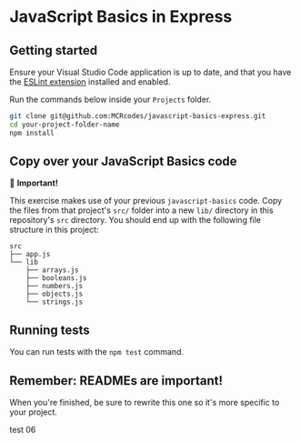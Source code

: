 # JavaScript Basics in Express

## Getting started

Ensure your Visual Studio Code application is up to date, and that you have the [ESLint extension](https://marketplace.visualstudio.com/items?itemName=dbaeumer.vscode-eslint) installed and enabled.

Run the commands below inside your `Projects` folder.

```bash
git clone git@github.com:MCRcodes/javascript-basics-express.git
cd your-project-folder-name
npm install
```

## Copy over your JavaScript Basics code

:rotating_light: **Important!**

This exercise makes use of your previous `javascript-basics` code. Copy the files from that project's `src/` folder into a new `lib/` directory in this repository's `src` directory. You should end up with the following file structure in this project:

```
src
├── app.js
└── lib
    ├── arrays.js
    ├── booleans.js
    ├── numbers.js
    ├── objects.js
    └── strings.js
```

## Running tests

You can run tests with the `npm test` command.

## Remember: READMEs are important!

When you're finished, be sure to rewrite this one so it's more specific to your project.

test 06
